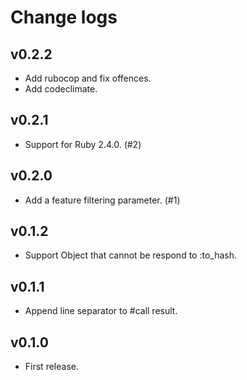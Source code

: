 # Change logs

## v0.2.2

* Add rubocop and fix offences.
* Add codeclimate.

## v0.2.1

* Support for Ruby 2.4.0. (#2)

## v0.2.0

* Add a feature filtering parameter. (#1)

## v0.1.2

* Support Object that cannot be respond to :to_hash.

## v0.1.1

* Append line separator to #call result.

## v0.1.0

* First release.

